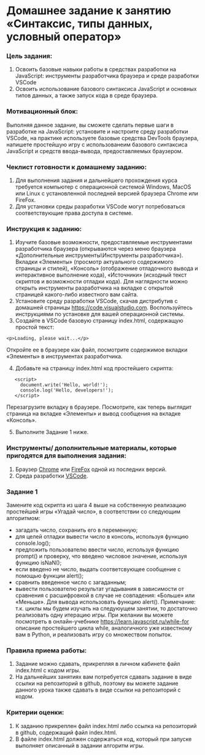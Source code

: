 # Домашнее задание к занятию «Синтаксис, типы данных, условный оператор»

### Цель задания:

1. Освоить базовые навыки работы в средствах разработки на JavaScript: инструменты разработчика браузера и среде разработки VSCode
2. Освоить использование базового синтаксиса JavaScript и основных типов данных, а также запуск кода в среде браузера.

### Мотивационный блок:

Выполняя данное задание, вы сможете сделать первые шаги в разработке на JavaScript: установите и настроите среду разработки VSCode, на практике используете базовые средства DevTools браузера, напишете простейшую игру с использованеим базового синтаксиса JavaScript и средств ввода-вывода, предоставляемых браузером.

### Чеклист готовности к домашнему заданию:

1. Для выполнения задания и дальнейшего прохождения курса требуется компьютер с операционной системой Windows, MacOS или Linux с установленной последней версией браузера Chrome или FireFox.
2. Для установки среды разработки VSCode могут потребоваться соответствующие права доступа в системе.

### Инструкция к заданию:

1. Изучите базовые возможности, предоставляемые инструментами разработчика браузера (открываются через меню браузера «Дополнительные инструменты\Инструменты разработчика»). Вкладки «Элементы» (просмотр актуального содержимого страницы и стилей), «Консоль» (отображение отладочного вывода и интерактивное выполнение кода), «Источники» (исходный текст скриптов и возможности отладки кода). Для наглядности можно открыть инструменты разработчика на вкладке с открытой страницей какого-либо известного вам сайта.
2. Установите среду разработки VSCode, скачав дистрибутив с домашней страницы https://code.visualstudio.com. Воспользуйтесь инструкциями по установке для вашей операционной системы.
3. Создайте в VSCode базовую страницу index.html, содержащую простой текст:
```
<p>Loading, please wait...</p>
```
Откройте ее в браузере как файл, посмотрите содержимое вкладки «Элементы» в инструментах разработчика.

4. Добавьте на страницу index.html код простейшего скрипта:
```
   <script>
     document.write('Hello, world!');
     console.log('Hello, developers!');
   </script>
```
   Перезагрузите вкладку в браузере. Посмотрите, как теперь выглядит страница на вкладке «Элементы» и вывод сообщения на вкладке «Консоль».

5. Выполните Задание 1 ниже.

### Инструменты/ дополнительные материалы, которые пригодятся для выполнения задания:

1. Браузер [Chrome](https://www.google.com/intl/ru/chrome/) или [FireFox](https://www.mozilla.org/ru/firefox/new/) одной из последних версий.
2. Среда разработки [VSCode](https://code.visualstudio.com).

### Задание 1

Замените код скрипта из шага 4 выше на собственную реализацию простейшей игры «Угадай число», в соответствии со следующим алгоритмом:

- загадать число, сохранить его в переменную;
- для целей отладки вывести число в консоль, используя функцию console.log();
- предложить пользователю ввести число, используя функцию prompt() и проверку, что введено числовое значение, используя функцию isNaN();
- если введено не число, выдать соответсвующее сообщение с помощью функции alert();
- сравнить введенное число с загаданным;
- вывести пользователю результат угадывания в зависимости от сравнения с расшифровкой в случае не совпадения: «Больше» или «Меньше». Для вывода использовать функцию alert().
  Примечание: т.к. циклы мы будем изучать на следуюущем занятии, то достаточно реализовать одну итерацию игры. При желании вы можете посмотреть в онлайн-учебнике https://learn.javascript.ru/while-for описание простейшего цикла while, аналогичного уже известному вам в Python, и реализовать игру со множеством попыток.

### Правила приема работы:

1. Задание можно сдавать, прикрепляя в личном кабинете файл index.html с кодом игры.
2. На дальнейших занятиях вам потребуется сдавать задание в виде ссылки на репозиторий в github, поэтому вы можете задание данного урока также сдавать в виде ссылки на репозиторий с кодом.

### Критерии оценки:

1. К заданию прикреплен файл index.html либо ссылка на репозиторий в github, содержащий файл index.html.
2. В файле index.html должен содержаться код, который при запуске выполняет описанный в задании алгоритм игры.
